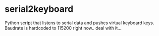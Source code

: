 # serial2keyboard
Python script that listens to serial data and pushes virtual keyboard keys. Baudrate is hardcoded to 115200 right now.. deal with it...

